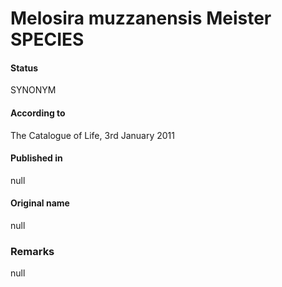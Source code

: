Melosira muzzanensis Meister SPECIES
=======

#### Status
SYNONYM

#### According to
The Catalogue of Life, 3rd January 2011

#### Published in
null

#### Original name
null

### Remarks
null